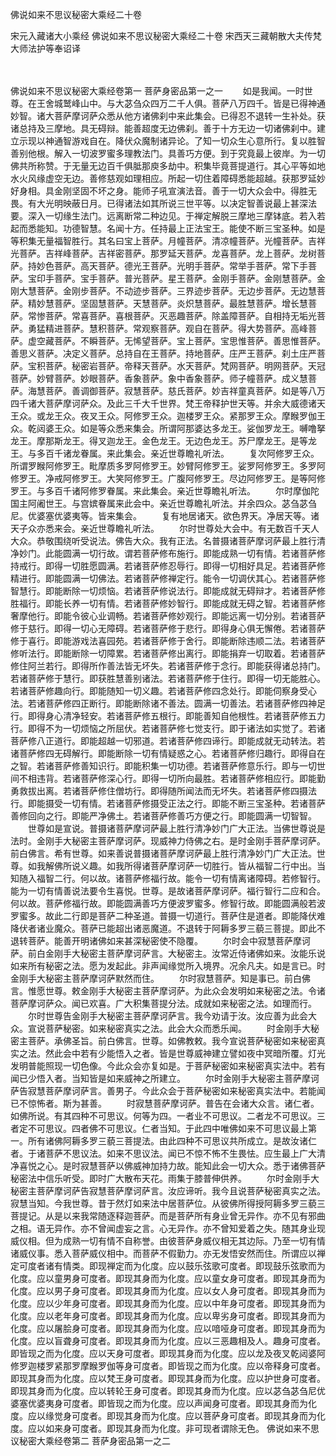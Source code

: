 <!-- { "loadSidebar": true } -->
佛说如来不思议秘密大乘经二十卷


宋元入藏诸大小乘经
佛说如来不思议秘密大乘经二十卷
宋西天三藏朝散大夫传梵大师法护等奉诏译


　　

佛说如来不思议秘密大乘经卷第一
菩萨身密品第一之一
　　如是我闻。一时世尊。在王舍城鹫峰山中。与大苾刍众四万二千人俱。菩萨八万四千。皆是已得神通妙智。诸大菩萨摩诃萨众悉从他方诸佛刹中来此集会。已得忍不退转一生补处。获诸总持及三摩地。具无碍辩。能善超度无边佛刹。善于十方无边一切诸佛刹中。建立示现以神通智游戏自在。降伏众魔制诸异论。了知一切众生心意所行。复以胜智善别他根。解入一切波罗蜜多理教法门。具善巧方便。到于究竟最上彼岸。为一切佛共所称赞。于无量无边百千俱胝那庾多劫中。积集毕竟菩提道行。其心平等如地水火风缘虚空无边。善修慈观如理相应。所起一切住着障碍悉能超越。获那罗延妙好身相。具金刚坚固不坏之身。能师子吼宣演法音。善于一切大众会中。得胜无畏。有大光明映蔽日月。已得诸法如其所说三世平等。以决定智善说最上甚深法要。深入一切缘生法门。远离断常二种边见。于禅定解脱三摩地三摩钵底。若入若起而悉能知。功德智慧。名闻十方。任持最上正法宝王。能使不断三宝圣种。如是等积集无量福智胜行。其名曰宝上菩萨。月幢菩萨。清凉幢菩萨。光幢菩萨。吉祥光菩萨。吉祥峰菩萨。吉祥密菩萨。那罗延天菩萨。龙喜菩萨。龙上菩萨。龙树菩萨。持妙色菩萨。高天菩萨。德光王菩萨。光明手菩萨。常举手菩萨。常下手菩萨。宝印手菩萨。宝手菩萨。普光菩萨。星王菩萨。金刚手菩萨。金刚慧菩萨。金刚大慧菩萨。金刚步菩萨。不动迹步菩萨。三界迹步菩萨。无边步菩萨。无边慧菩萨。精妙慧菩萨。坚固慧菩萨。天慧菩萨。炎炽慧菩萨。最胜慧菩萨。增长慧菩萨。常惨菩萨。常喜菩萨。喜根菩萨。灭恶趣菩萨。除盖障菩萨。自相持无垢光菩萨。勇猛精进菩萨。慧积菩萨。常观察菩萨。观自在菩萨。得大势菩萨。高峰菩萨。虚空藏菩萨。不瞬菩萨。无悕望菩萨。宝上菩萨。宝思惟菩萨。善思惟菩萨。善思义菩萨。决定义菩萨。总持自在王菩萨。持地菩萨。庄严王菩萨。刹土庄严菩萨。宝积菩萨。秘密岩菩萨。帝释天菩萨。水天菩萨。梵网菩萨。明网菩萨。天冠菩萨。妙臂菩萨。妙眼菩萨。香象菩萨。象中香象菩萨。师子幢菩萨。成义慧菩萨。海慧菩萨。善调御菩萨。寂慧菩萨。慈氏菩萨。妙吉祥童真菩萨。如是等八万四千诸大菩萨摩诃萨众。及此三千大千世界。梵王帝释护世天等。并余大威德诸天王众。或龙王众。夜叉王众。阿修罗王众。迦楼罗王众。紧那罗王众。摩睺罗伽王众。乾闼婆王众。如是等众悉来集会。所谓阿那婆达多龙王。娑伽罗龙王。嚩噜拏龙王。摩那斯龙王。得叉迦龙王。金色龙王。无边色龙王。苏尸摩龙王。是等龙王。与多百千诸龙眷属。来此集会。亲近世尊瞻礼听法。
　　复次阿修罗王众。所谓罗睺阿修罗王。毗摩质多罗阿修罗王。妙臂阿修罗王。娑罗阿修罗王。多罗阿修罗王。净戒阿修罗王。大笑阿修罗王。广腹阿修罗王。尽边阿修罗王。是等阿修罗王。与多百千诸阿修罗眷属。来此集会。亲近世尊瞻礼听法。
　　尔时摩伽陀国主阿阇世王。与宫嫔眷属来此会中。亲近世尊瞻礼听法。并余四众。苾刍苾刍尼。优婆塞优婆夷等。皆来集会。
　　复有地居诸天。欲色界天。净居天等。诸天子众亦悉来会。亲近世尊瞻礼听法。
　　尔时世尊处大会中。有无数百千天人大众。恭敬围绕听受说法。佛告大众。我有正法。名普摄诸菩萨摩诃萨最上胜行清净妙门。此能圆满一切行故。谓若菩萨修布施行。即能成熟一切有情。若诸菩萨修持戒行。即得一切胜愿圆满。若诸菩萨修忍辱行。即得一切相好具足。若诸菩萨修精进行。即能圆满一切佛法。若诸菩萨修禅定行。能令一切调伏其心。若诸菩萨修智慧行。即能断除一切烦恼。若诸菩萨修说法行。即能成就无碍辩才。若诸菩萨修胜福行。即能长养一切有情。若诸菩萨修妙智行。即能成就无碍之智。若诸菩萨修奢摩他行。即能令彼心业调畅。若诸菩萨修妙观行。即能远离一切分别。若诸菩萨修于慈行。即得一切心无障碍。若诸菩萨修于悲行。即得身心俱无懈倦。若诸菩萨修于喜行。即能游戏法喜园苑。若诸菩萨修于舍行。即能断除违顺二法。若诸菩萨修听法行。即能断除一切障累。若诸菩萨修出离行。即能捐弃一切取着。若诸菩萨修住阿兰若行。即得所作善法皆无坏失。若诸菩萨修于念行。即能获得诸总持门。若诸菩萨修于慧行。即获胜慧善别诸法。若诸菩萨修于住行。即得一切无能胜心。若诸菩萨修趣向行。即能随知一切义趣。若诸菩萨修四念处行。即能伺察身受心法。若诸菩萨修四正断行。即能断除诸不善法。圆满一切善法。若诸菩萨修四神足行。即得身心清净轻安。若诸菩萨修五根行。即能善知自他根性。若诸菩萨修五力行。即得不为一切烦恼之所屈伏。若诸菩萨修七觉支行。即于诸法如实觉了。若诸菩萨修八正道行。即能超越一切邪道。若诸菩萨修四谛行。即能成就无动转法。若诸菩萨修四无碍解行。即能断除一切有情疑惑之心。若诸菩萨修归趣行。即得自在之智。若诸菩萨修善知识行。即能积集一切功德。若诸菩萨修意乐行。即与一切世间不相违背。若诸菩萨修深心行。即得一切所向最胜。若诸菩萨修相应行。即能勤勇救拔出离。若诸菩萨修住僧坊行。即得随所闻法而无坏失。若诸菩萨修四摄法行。即能摄受一切有情。若诸菩萨修摄受正法之行。即能不断三宝圣种。若诸菩萨善修回向之行。即能严净佛土。若诸菩萨修善巧方便之行。即能圆满一切智智。
　　世尊如是宣说。普摄诸菩萨摩诃萨最上胜行清净妙门广大正法。当佛世尊说是法时。金刚手大秘密主菩萨摩诃萨。现威神力侍佛之右。是时金刚手菩萨摩诃萨。前白佛言。希有世尊。如来善说普摄诸菩萨摩诃萨最上胜行清净妙门广大正法。世尊。如我解佛所说义趣。如我所得诸菩萨摩诃萨一切胜行。皆从福智二行中出。当知随入福智二行。何以故。诸菩萨修福行故。能令一切有情离诸障碍。若修智行。能为一切有情善说法要令生喜悦。世尊。是故诸菩萨摩诃萨。福行智行二应和合。何以故。菩萨修福行故。即能圆满善巧方便波罗蜜多。修智行故。即能圆满般若波罗蜜多。故此二行即是菩萨二种圣道。普摄一切道行。菩萨住是道者。即能降伏难降伏者诸业魔众。菩萨已能超出诸恶魔道。不退转于阿耨多罗三藐三菩提。即此不退转菩萨。能善开明诸佛如来甚深秘密使不隐覆。
　　尔时会中寂慧菩萨摩诃萨。前白金刚手大秘密主菩萨摩诃萨言。大秘密主。汝常近侍诸佛如来。汝能乐说如来所有秘密之法。愿为发起此。非声闻缘觉所入境界。况余凡夫。如是言已。时金刚手大秘密主菩萨摩诃萨默然而住。
　　尔时寂慧菩萨。知是事已。前白佛言。惟愿世尊。敕金刚手大秘密主菩萨摩诃萨。为此众会发明如来秘密之法。令诸菩萨摩诃萨众。闻已欢喜。广大积集菩提分法。成就如来秘密之法。如理而行。
　　尔时世尊告金刚手大秘密主菩萨摩诃萨言。我今劝请于汝。汝应善为此会大众。宣说菩萨秘密。如来秘密真实之法。此会大众而悉乐闻。
　　时金刚手大秘密主菩萨。承佛圣旨。前白佛言。世尊。如佛教敕。我今宣说菩萨秘密如来秘密真实之法。然此会中若有少能悟入之者。皆是世尊威神建立譬如夜中冥暗所覆。灯光发明普能照现一切色像。今此众会亦复如是。于菩萨秘密如来秘密真实法中。若有闻已少悟入者。当知皆是如来威神之所建立。
　　尔时金刚手大秘密主菩萨摩诃萨告寂慧菩萨摩诃萨言。善男子。今此众会于菩萨秘密如来秘密真实法中。若能闻已不惊怖者。斯为甚善。
　　时寂慧菩萨摩诃萨。普告在会诸大众言。诸仁者。如佛所说。有其四种不可思议。何等为四。一者业不可思议。二者龙不可思议。三者定不可思议。四者佛不可思议。仁者当知。于此四中唯佛如来不可思议最上第一。所有诸佛阿耨多罗三藐三菩提法。由此四种不可思议共所成立。是故汝诸仁者。于诸菩萨不思议法。如来不思议法。闻已不惊不怖不生畏怯。应生最上广大清净喜悦之心。是时寂慧菩萨以佛威神加持力故。能知此会一切大众。悉于诸佛菩萨秘密法中信乐听受。即时广大散布天花。雨集于膝普伸供养。
　　尔时金刚手大秘密主菩萨摩诃萨告寂慧菩萨摩诃萨言。汝应谛听。我今且说菩萨秘密真实之法。寂慧当知。今我世尊。昔于然灯如来法中居菩萨位。从彼佛所得授阿耨多罗三藐三菩提记。从是以来我常随逐释迦菩萨。而是菩萨所有身业曾无异作。亦不见有邪曲之相。语无异作。亦不曾闻虚妄之言。心无异作。亦不曾知爱着之失。随其身业现威仪相。但为成熟一切有情不自称誉。由彼菩萨身威仪相无其边际。乃至一切有情诸威仪事。悉入菩萨威仪相中。而菩萨不假勤力。亦无发悟安然而住。所谓应以禅定可度者诸有情类。即现禅定而为化度。应以鼓乐弦歌可度者。即现鼓乐弦歌而为化度。应以童男身可度者。即现其身而为化度。应以童女身可度者。即现其身而为化度。应以男子身可度者。即现其身而为化度。应以女人身可度者。即现其身而为化度。应以少年身可度者。即现其身而为化度。应以中年身可度者。即现其身而为化度。应以老年身可度者。即现其身而为化度。应以卑劣身可度者。即现其身而为化度。应以屠脍身可度者。即现其身而为化度。应以喑哑身可度者。即现其身而为化度。应以盲聋身可度者。即现其身而为化度。应以三恶趣相及人。趣身可度者。即皆现之而为化度。应以天身可度者。即现其身而为化度。应以龙及夜叉乾闼婆阿修罗迦楼罗紧那罗摩睺罗伽等身可度者。即皆现之而为化度。应以帝释身可度者。即现其身而为化度。应以梵王身可度者。即现其身而为化度。应以护世身可度者。即现其身而为化度。应以转轮王身可度者。即现其身而为化度。应以苾刍苾刍尼优婆塞优婆夷身可度者。即皆现之而为化度。应以声闻身可度者。即现其身而为化度。应以缘觉身可度者。即现其身而为化度。应以菩萨身可度者。即现其身而为化度。应以如来身可度者。即现其身而为化度。非可现者谓除无色。
佛说如来不思议秘密大乘经卷第二
菩萨身密品第一之二
